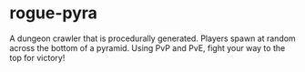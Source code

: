 # rogue-pyra
A dungeon crawler that is procedurally generated. Players spawn at random across the bottom of a pyramid. Using PvP and PvE, fight your way to the top for victory!
